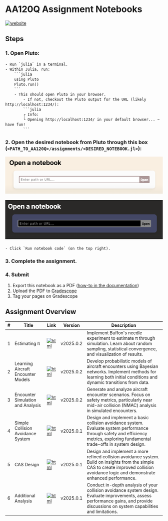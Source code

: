 # AA120Q Assignment Notebooks
[![website](https://img.shields.io/badge/website-Stanford-b31b1b.svg)](https://aa120q.stanford.edu/)

## Steps
### 1. Open Pluto:
    - Run `julia` in a terminal.
    - Within Julia, run:
        ```julia
        using Pluto
        Pluto.run()
        ```
        - This should open Pluto in your browser.
            - If not, checkout the Pluto output for the URL (likely http://localhost:1234/):
            ```julia
            ┌ Info:
            └ Opening http://localhost:1234/ in your default browser... ~ have fun!
            ```
### 2. Open the desired notebook from Pluto through this box (`<PATH_TO_AA120Q>/assignments/<DESIRED_NOTEBOOK.jl>`): <p align="center"> <img src="./figures/pluto-open.png#gh-light-mode-only"> </p><p align="center"> <img src="./figures/pluto-open-dark.png#gh-dark-mode-only"> </p>
    - Click `Run notebook code` (on the top right).

### 3. Complete the assignment.

### 4. Submit
1. Export this notebook as a PDF ([how-to in the documentation](https://plutojl.org/en/docs/export-pdf/))
2. Upload the PDF to [Gradescope](https://www.gradescope.com/)
3. Tag your pages on Gradescope

## Assignment Overview

| # | Title | Link | Version | Description |
|---|-------|------|---------|-------------|
| 1 | Estimating π | [![html](https://img.shields.io/badge/static%20html-Assignment%2001-0072B2)](https://htmlview.glitch.me/?https://github.com/sisl/AA120Q/blob/main/assignments/html/01_Estimating_Pi.html) | v2025.0.2 | Implement Buffon's needle experiment to estimate π through simulation. Learn about random sampling, statistical convergence, and visualization of results. |
| 2 | Learning Aircraft Encounter Models | [![html](https://img.shields.io/badge/static%20html-Assignment%2002-0072B2)](https://htmlview.glitch.me/?https://github.com/sisl/AA120Q/blob/main/assignments/html/02_Learning_Encounter_Models.html) | v2025.0.2 | Develop probabilistic models of aircraft encounters using Bayesian networks. Implement methods for learning both initial conditions and dynamic transitions from data. |
| 3 | Encounter Simulation and Analysis | [![html](https://img.shields.io/badge/static%20html-Assignment%2003-0072B2)](https://htmlview.glitch.me/?https://github.com/sisl/AA120Q/blob/main/assignments/html/03_Encounter_Simulation.html) | v2025.0.2 | Generate and analyze aircraft encounter scenarios. Focus on safety metrics, particularly near mid-air collision (NMAC) analysis in simulated encounters. |
| 4 | Simple Collision Avoidance System | [![html](https://img.shields.io/badge/static%20html-Assignment%2004-0072B2)](https://htmlview.glitch.me/?https://github.com/sisl/AA120Q/blob/main/assignments/html/04_Simple_CAS.html) | v2025.0.1 | Design and implement a basic collision avoidance system. Evaluate system performance through safety and efficiency metrics, exploring fundamental trade-offs in system design. |
| 5 | CAS Design | [![html](https://img.shields.io/badge/static%20html-Assignment%2005-0072B2)](https://htmlview.glitch.me/?https://github.com/sisl/AA120Q/blob/main/assignments/html/05_CAS_Design.html) | v2025.0.1 | Design and implement a more refined collision avoidance system. Build on insights from the simple CAS to create improved collision avoidance logic and demonstrate enhanced performance. |
| 6 | Additional Analysis | [![html](https://img.shields.io/badge/static%20html-Assignment%2006-0072B2)](https://htmlview.glitch.me/?https://github.com/sisl/AA120Q/blob/main/assignments/html/06_Additional_Analysis.html) | v2025.0.1 | Conduct in-depth analysis of your collision avoidance system design. Evaluate improvements, assess performance gains, and provide discussions on system capabilities and limitations. |